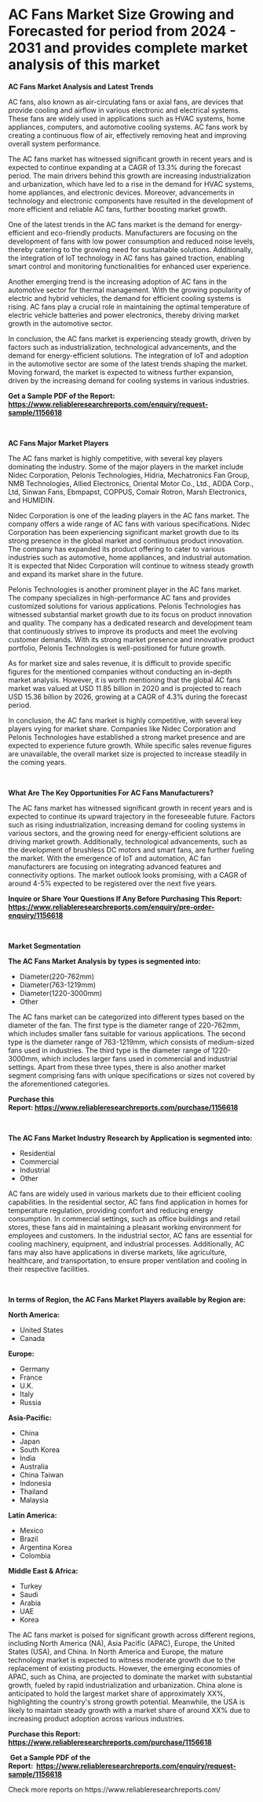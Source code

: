 <p><h1>AC Fans Market Size Growing and Forecasted for period from 2024 - 2031 and provides complete market analysis of this market</h1></p><p><strong>AC Fans Market Analysis and Latest Trends</strong></p>
<p><p>AC fans, also known as air-circulating fans or axial fans, are devices that provide cooling and airflow in various electronic and electrical systems. These fans are widely used in applications such as HVAC systems, home appliances, computers, and automotive cooling systems. AC fans work by creating a continuous flow of air, effectively removing heat and improving overall system performance.</p><p>The AC fans market has witnessed significant growth in recent years and is expected to continue expanding at a CAGR of 13.3% during the forecast period. The main drivers behind this growth are increasing industrialization and urbanization, which have led to a rise in the demand for HVAC systems, home appliances, and electronic devices. Moreover, advancements in technology and electronic components have resulted in the development of more efficient and reliable AC fans, further boosting market growth.</p><p>One of the latest trends in the AC fans market is the demand for energy-efficient and eco-friendly products. Manufacturers are focusing on the development of fans with low power consumption and reduced noise levels, thereby catering to the growing need for sustainable solutions. Additionally, the integration of IoT technology in AC fans has gained traction, enabling smart control and monitoring functionalities for enhanced user experience.</p><p>Another emerging trend is the increasing adoption of AC fans in the automotive sector for thermal management. With the growing popularity of electric and hybrid vehicles, the demand for efficient cooling systems is rising. AC fans play a crucial role in maintaining the optimal temperature of electric vehicle batteries and power electronics, thereby driving market growth in the automotive sector.</p><p>In conclusion, the AC fans market is experiencing steady growth, driven by factors such as industrialization, technological advancements, and the demand for energy-efficient solutions. The integration of IoT and adoption in the automotive sector are some of the latest trends shaping the market. Moving forward, the market is expected to witness further expansion, driven by the increasing demand for cooling systems in various industries.</p></p>
<p><strong>Get a Sample PDF of the Report:&nbsp; <a href="https://www.reliableresearchreports.com/enquiry/request-sample/1156618">https://www.reliableresearchreports.com/enquiry/request-sample/1156618</a></strong></p>
<p>&nbsp;</p>
<p><strong>AC Fans Major Market Players</strong></p>
<p><p>The AC fans market is highly competitive, with several key players dominating the industry. Some of the major players in the market include Nidec Corporation, Pelonis Technologies, Hidria, Mechatronics Fan Group, NMB Technologies, Allied Electronics, Oriental Motor Co., Ltd., ADDA Corp., Ltd, Sinwan Fans, Ebmpapst, COPPUS, Comair Rotron, Marsh Electronics, and HUMIDIN.</p><p>Nidec Corporation is one of the leading players in the AC fans market. The company offers a wide range of AC fans with various specifications. Nidec Corporation has been experiencing significant market growth due to its strong presence in the global market and continuous product innovation. The company has expanded its product offering to cater to various industries such as automotive, home appliances, and industrial automation. It is expected that Nidec Corporation will continue to witness steady growth and expand its market share in the future.</p><p>Pelonis Technologies is another prominent player in the AC fans market. The company specializes in high-performance AC fans and provides customized solutions for various applications. Pelonis Technologies has witnessed substantial market growth due to its focus on product innovation and quality. The company has a dedicated research and development team that continuously strives to improve its products and meet the evolving customer demands. With its strong market presence and innovative product portfolio, Pelonis Technologies is well-positioned for future growth.</p><p>As for market size and sales revenue, it is difficult to provide specific figures for the mentioned companies without conducting an in-depth market analysis. However, it is worth mentioning that the global AC fans market was valued at USD 11.85 billion in 2020 and is projected to reach USD 15.36 billion by 2026, growing at a CAGR of 4.3% during the forecast period.</p><p>In conclusion, the AC fans market is highly competitive, with several key players vying for market share. Companies like Nidec Corporation and Pelonis Technologies have established a strong market presence and are expected to experience future growth. While specific sales revenue figures are unavailable, the overall market size is projected to increase steadily in the coming years.</p></p>
<p>&nbsp;</p>
<p><strong>What Are The Key Opportunities For AC Fans Manufacturers?</strong></p>
<p><p>The AC fans market has witnessed significant growth in recent years and is expected to continue its upward trajectory in the foreseeable future. Factors such as rising industrialization, increasing demand for cooling systems in various sectors, and the growing need for energy-efficient solutions are driving market growth. Additionally, technological advancements, such as the development of brushless DC motors and smart fans, are further fueling the market. With the emergence of IoT and automation, AC fan manufacturers are focusing on integrating advanced features and connectivity options. The market outlook looks promising, with a CAGR of around 4-5% expected to be registered over the next five years.</p></p>
<p><strong>Inquire or Share Your Questions If Any Before Purchasing This Report: <a href="https://www.reliableresearchreports.com/enquiry/pre-order-enquiry/1156618">https://www.reliableresearchreports.com/enquiry/pre-order-enquiry/1156618</a></strong></p>
<p>&nbsp;</p>
<p><strong>Market Segmentation</strong></p>
<p><strong>The AC Fans Market Analysis by types is segmented into:</strong></p>
<p><ul><li>Diameter(220-762mm)</li><li>Diameter(763-1219mm)</li><li>Diameter(1220-3000mm)</li><li>Other</li></ul></p>
<p><p>The AC fans market can be categorized into different types based on the diameter of the fan. The first type is the diameter range of 220-762mm, which includes smaller fans suitable for various applications. The second type is the diameter range of 763-1219mm, which consists of medium-sized fans used in industries. The third type is the diameter range of 1220-3000mm, which includes larger fans used in commercial and industrial settings. Apart from these three types, there is also another market segment comprising fans with unique specifications or sizes not covered by the aforementioned categories.</p></p>
<p><strong>Purchase this Report:&nbsp;<a href="https://www.reliableresearchreports.com/purchase/1156618">https://www.reliableresearchreports.com/purchase/1156618</a></strong></p>
<p>&nbsp;</p>
<p><strong>The AC Fans Market Industry Research by Application is segmented into:</strong></p>
<p><ul><li>Residential</li><li>Commercial</li><li>Industrial</li><li>Other</li></ul></p>
<p><p>AC fans are widely used in various markets due to their efficient cooling capabilities. In the residential sector, AC fans find application in homes for temperature regulation, providing comfort and reducing energy consumption. In commercial settings, such as office buildings and retail stores, these fans aid in maintaining a pleasant working environment for employees and customers. In the industrial sector, AC fans are essential for cooling machinery, equipment, and industrial processes. Additionally, AC fans may also have applications in diverse markets, like agriculture, healthcare, and transportation, to ensure proper ventilation and cooling in their respective facilities.</p></p>
<p>&nbsp;</p>
<p><strong>In terms of Region, the AC Fans Market Players available by Region are:</strong></p>
<p>
    <p> <strong> North America: </strong>
        <ul>
            <li>United States</li>
            <li>Canada</li>
        </ul>
        </p> 
    <p> <strong> Europe: </strong>
        <ul>
            <li>Germany</li>
            <li>France</li>
            <li>U.K.</li>
            <li>Italy</li>
            <li>Russia</li>
        </ul>
        </p> 
    <p> <strong> Asia-Pacific: </strong>
        <ul>
            <li>China</li>
            <li>Japan</li>
            <li>South Korea</li>
            <li>India</li>
            <li>Australia</li>
            <li>China Taiwan</li>
            <li>Indonesia</li>
            <li>Thailand</li>
            <li>Malaysia</li>
        </ul>
        </p> 
    <p> <strong> Latin America: </strong>
        <ul>
            <li>Mexico</li>
            <li>Brazil</li>
            <li>Argentina Korea</li>
            <li>Colombia</li>
        </ul>
        </p> 
    <p> <strong> Middle East & Africa: </strong>
        <ul>
            <li>Turkey</li>
            <li>Saudi</li>
            <li>Arabia</li>
            <li>UAE</li>
            <li>Korea</li>
        </ul>
    </p>
    </p>
<p><p>The AC fans market is poised for significant growth across different regions, including North America (NA), Asia Pacific (APAC), Europe, the United States (USA), and China. In North America and Europe, the mature technology market is expected to witness moderate growth due to the replacement of existing products. However, the emerging economies of APAC, such as China, are projected to dominate the market with substantial growth, fueled by rapid industrialization and urbanization. China alone is anticipated to hold the largest market share of approximately XX%, highlighting the country's strong growth potential. Meanwhile, the USA is likely to maintain steady growth with a market share of around XX% due to increasing product adoption across various industries.</p></p>
<p><strong>Purchase this Report: <a href="https://www.reliableresearchreports.com/purchase/1156618">https://www.reliableresearchreports.com/purchase/1156618</a></strong></p>
<p>&nbsp;<strong>Get a Sample PDF of the Report:&nbsp;&nbsp;<a href="https://www.reliableresearchreports.com/enquiry/request-sample/1156618">https://www.reliableresearchreports.com/enquiry/request-sample/1156618</a></strong></p>
<p><strong></strong></p>
<p>Check more reports on https://www.reliableresearchreports.com/</p>